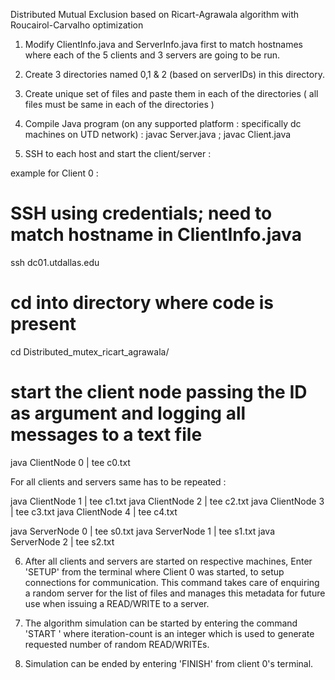 Distributed Mutual Exclusion based on Ricart-Agrawala algorithm with Roucairol-Carvalho optimization

1. Modify ClientInfo.java and ServerInfo.java first to match hostnames where each of the 5 clients and 3 servers are going to be run.
2. Create 3 directories named 0,1 & 2 (based on serverIDs) in this directory.
3. Create unique set of files and paste them in each of the directories ( all files must be same in each of the directories )

4. Compile Java program (on any supported platform : specifically dc machines on UTD network) :
  javac Server.java ; javac Client.java

5. SSH to each host and start the client/server :

  example for Client 0 : 
  # SSH using credentials; need to match hostname in ClientInfo.java
  ssh dc01.utdallas.edu
  # cd into directory where code is present
  cd Distributed_mutex_ricart_agrawala/
  # start the client node passing the ID as argument and logging all messages to a text file 
  java ClientNode 0 | tee c0.txt

  For all clients and servers same has to be repeated :

  java ClientNode 1 | tee c1.txt
  java ClientNode 2 | tee c2.txt
  java ClientNode 3 | tee c3.txt
  java ClientNode 4 | tee c4.txt


  java ServerNode 0 | tee s0.txt
  java ServerNode 1 | tee s1.txt
  java ServerNode 2 | tee s2.txt

6. After all clients and servers are started on respective machines, Enter 'SETUP' from the terminal where Client 0 was started, to setup connections for communication.
   This command takes care of enquiring a random server for the list of files and manages this metadata for future use when issuing a READ/WRITE to a server.

7. The algorithm simulation can be started by entering the command 'START <iteration-count>' where iteration-count is an integer which is used to generate requested number of random READ/WRITEs.
8. Simulation can be ended by entering 'FINISH' from client 0's terminal.
